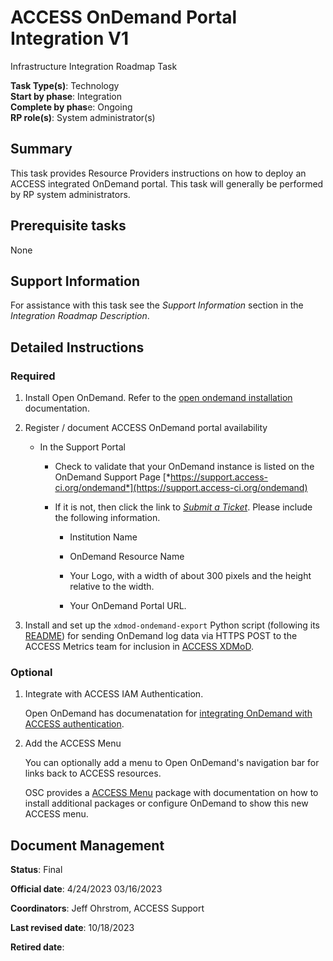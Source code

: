 # ACCESS OnDemand Portal Integration V1

Infrastructure Integration Roadmap Task

**Task Type(s)**: Technology  
**Start by phase**: Integration  
**Complete by phas**e: Ongoing  
**RP role(s)**: System administrator(s)

## Summary

This task provides Resource Providers instructions on how to deploy an ACCESS integrated OnDemand portal. This task will generally be performed by RP system administrators.

## Prerequisite tasks

None

## Support Information

For assistance with this task see the *Support Information* section in the *Integration Roadmap Description*.

## Detailed Instructions

### Required

1. Install Open OnDemand. Refer to the
  [open ondemand installation](https://osc.github.io/ood-documentation/latest/installation.html) documentation.

2. Register / document ACCESS OnDemand portal availability

    - In the Support Portal

        - Check to validate that your OnDemand instance is listed on the OnDemand Support Page [*https://support.access-ci.org/ondemand*](https://support.access-ci.org/ondemand)

        - If it is not, then click the link to [*Submit a Ticket*](https://support.access-ci.org/open-a-ticket?resource=issue_not_resource_related&is_your_issue_related_to_allocations_=No&category=ACCESS-Support-OnDemand&subject=List%20my%20OnDemand%20installation&problem_description=Please%20list%20my%20OnDemand%20Installation%20on%20the%20ACCESS%20Support%20website.&tag2=249). Please include the following information.

            - Institution Name

            - OnDemand Resource Name

            - Your Logo, with a width of about 300 pixels and the height relative to the width.

            - Your OnDemand Portal URL.

3. Install and set up the `xdmod-ondemand-export` Python script (following its [README](https://github.com/ubccr/xdmod-ondemand/tree/main/tools/xdmod-ondemand-export#xdmod-ondemand-export)) for sending OnDemand log data via HTTPS POST to the ACCESS Metrics team for inclusion in [ACCESS XDMoD](https://xdmod.access-ci.org/).

### Optional

1. Integrate with ACCESS IAM Authentication.

    Open OnDemand has documenatation for [integrating OnDemand with ACCESS authentication](https://osc.github.io/ood-documentation/latest/authentication/nsf-access.html).

2. Add the ACCESS Menu

    You can optionally add a menu to Open OnDemand's navigation bar for links back to
    ACCESS resources.

    OSC provides a [ACCESS Menu](https://github.com/OSC/bc_access_menu) package with documentation
    on how to install additional packages or configure OnDemand to show this new ACCESS menu.

## Document Management

**Status**: Final

**Official date**: 4/24/2023 03/16/2023

**Coordinators**: Jeff Ohrstrom, ACCESS Support

**Last revised date**: 10/18/2023

**Retired date**:
